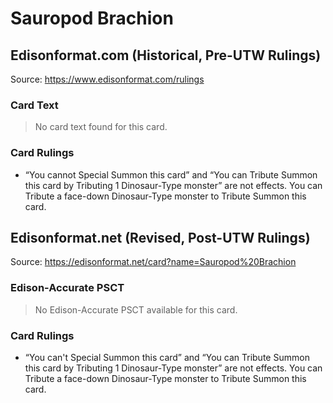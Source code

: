 # Sauropod Brachion

## Edisonformat.com (Historical, Pre-UTW Rulings)

Source: https://www.edisonformat.com/rulings

### Card Text

> No card text found for this card.

### Card Rulings

*   “You cannot Special Summon this card” and “You can Tribute Summon this card by Tributing 1 Dinosaur-Type monster” are not effects. You can Tribute a face-down Dinosaur-Type monster to Tribute Summon this card.

## Edisonformat.net (Revised, Post-UTW Rulings)

Source: https://edisonformat.net/card?name=Sauropod%20Brachion

### Edison-Accurate PSCT

> No Edison-Accurate PSCT available for this card.

### Card Rulings

*   “You can't Special Summon this card” and “You can Tribute Summon this card by Tributing 1 Dinosaur-Type monster” are not effects. You can Tribute a face-down Dinosaur-Type monster to Tribute Summon this card.
            